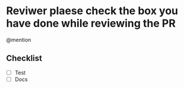 # Reviwer plaese check the box you have done while reviewing the PR
@mention 
## Checklist
- [ ] Test
- [ ] Docs
